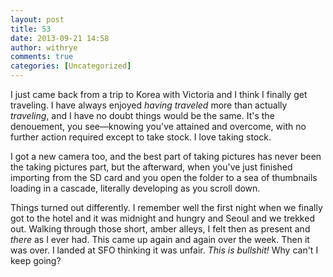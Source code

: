 ```yaml
---
layout: post
title: 53
date: 2013-09-21 14:58
author: withrye
comments: true
categories: [Uncategorized]
---
```

I just came back from a trip to Korea with Victoria and I think I finally get traveling. I have always enjoyed <i>having traveled</i> more than actually <i>traveling</i>, and I have no doubt things would be the same. It's the denouement, you see&mdash;knowing you've attained and overcome, with no further action required except to take stock. I love taking stock. 

I got a new camera too, and the best part of taking pictures has never been the taking pictures part, but the afterward, when you've just finished importing from the SD card and you open the folder to a sea of thumbnails loading in a cascade, literally developing as you scroll down. 

Things turned out differently. I remember well the first night when we finally got to the hotel and it was midnight and hungry and Seoul and we trekked out. Walking through those short, amber alleys, I felt then as present and <i>there</i> as I ever had. This came up again and again over the week. Then it was over. I landed at SFO thinking it was unfair. <i>This is bullshit!</i> Why can't I keep going?
